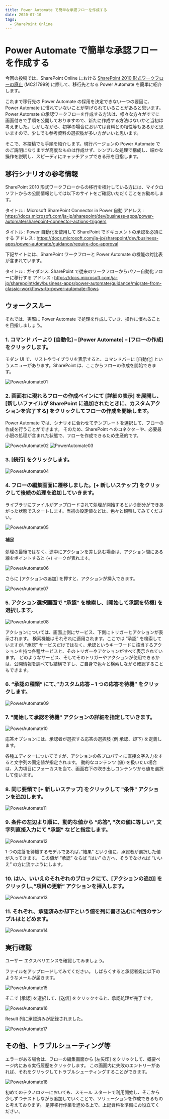 ```yaml
---
title: Power Automate で簡単な承認フローを作成する
date: 2020-07-10
tags:
  - SharePoint Online
---
```


# Power Automate で簡単な承認フローを作成する

今回の投稿では、SharePoint Online における [SharePoint 2010 形式ワークフローの廃止](https://support.microsoft.com/ja-jp/office/1ca3fff8-9985-410a-85aa-8120f626965f?ui=ja-jp&rs=ja-jp&ad=jp) (MC217999) に際して、移行先となる Power Automate を簡単に紹介します。

これまで移行先の Power Automate の採用を決定できない一つの要因に、Power Automate に慣れていないことが挙げられていることがあると思います。
Power Automate の承認ワークフローを作成する方法は、様々な方々がすでに画面付きで手順を公開しておりますので、新たに作成する方法はないかと当初は考えました。しかしながら、初学の場合においては資料との相性等もあるかと思いますので、少しでも参考資料の選択肢が多い方がいいと思います。

そこで、本投稿でも手順を紹介します。現行バージョンの Power Automate でのご説明になりますが高度なものは作成せず、シンプルな処理で構成し、細かな操作を説明し、スピーディにキャッチアップできる形を目指します。

## 移行シナリオの参考情報
SharePoint 2010 形式ワークフローからの移行を検討している方には、マイクロソフトからの公開情報としては以下のサイトをご確認いただくことをお勧めします。

タイトル : Microsoft SharePoint Connector in Power 自動
アドレス : https://docs.microsoft.com/ja-jp/sharepoint/dev/business-apps/power-automate/sharepoint-connector-actions-triggers

タイトル : Power 自動化を使用して SharePoint でドキュメントの承認を必須にする
アドレス : https://docs.microsoft.com/ja-jp/sharepoint/dev/business-apps/power-automate/guidance/require-doc-approval

下記サイトには、SharePoint ワークフローと Power Automate の機能の対比表が含まれています。

タイトル : ガイダンス: SharePoint で従来のワークフローからパワー自動化フローに移行する
アドレス : https://docs.microsoft.com/ja-jp/sharepoint/dev/business-apps/power-automate/guidance/migrate-from-classic-workflows-to-power-automate-flows

## ウォークスルー
それでは、実際に Power Automate で処理を作成していき、操作に慣れることを目指しましょう。

### 1. コマンド バーより [自動化] – [Power Automate] – [フローの作成] をクリックします。
モダン UI で、リストやライブラリを表示すると、コマンドバーに [自動化] というメニューがあります。SharePoint は、ここからフローの作成を開始できます。

![PowerAutomate01](./introduction-to-power-automate/PA01.png)

### 2. 画面右に現れるフローの作成ペインにて [詳細の表示] を展開し、[新しいファイルが SharePoint に追加されたときに、カスタムアクションを完了する] をクリックしてフローの作成を開始します。

Power Automate では、シナリオに合わせてテンプレートを選択して、フローの作成を行うことができます。
そのため、SharePoint へのコネクターや、必要最小限の処理が含まれた状態で、フローを作成できるため生産的です。

![PowerAutomate02](./introduction-to-power-automate/PA02.png)
![PowerAutomate03](./introduction-to-power-automate/PA03.png)

### 3. [続行] をクリックします。

![PowerAutomate04](./introduction-to-power-automate/PA04.png)

### 4. フローの編集画面に遷移しました。[+ 新しいステップ] をクリックして後続の処理を追加していきます。
ライブラリにファイルがアップロードされて処理が開始するという部分ができあがった状態でスタートします。当初の設定値などは、色々と観察してみてください。

![PowerAutomate05](./introduction-to-power-automate/PA05.png)

#### 補足
処理の最後ではなく、途中にアクションを差し込む場合は、アクション間にある線をポイントすると (+) マークが表れます。

![PowerAutomate06](./introduction-to-power-automate/PA06.png)

さらに [アクションの追加] を押すと、アクションが挿入できます。

![PowerAutomate07](./introduction-to-power-automate/PA07.png)

### 5. アクション選択画面で “承認” を検索し、[開始して承認を待機] を選択します。

![PowerAutomate08](./introduction-to-power-automate/PA08.png)

アクションについては、画面上側にサービス、下側にトリガーとアクションが表示されます。
検索機能はそれぞれに適用されます。ここでは “承認” を検索していますが、”承認” サービスだけではなく、承認というキーワードに該当するアクションを持つ各種サービスと、そのトリガーやアクションがすべて表示されています。
どのようなサービス、そしてそのトリガーやアクションが使用できるかは、公開情報を調べても結構ですし、ご自身で色々と検索しながら確認することもできます。

### 6. “承認の種類” にて、”カスタム応答 – 1 つの応答を待機” をクリックします。

![PowerAutomate09](./introduction-to-power-automate/PA09.png)

### 7. "開始して承認を待機" アクションの詳細を指定していきます。

![PowerAutomate10](./introduction-to-power-automate/PA10.png)

応答オプションには、承認者が選択する応答の選択肢 (例 承認、却下) を定義します。

各種エディターについてですが、アクションの各プロパティに直接文字入力をすると文字列の固定値が指定されます。
動的なコンテンツ (値) を扱いたい場合は、入力項目にフォーカスを当て、画面右下の吹き出しコンテンツから値を選択して使います。

### 8. 同じ要領で [+ 新しいステップ] をクリックして "条件" アクションを追加します。

![PowerAutomate11](./introduction-to-power-automate/PA11.png)

### 9. 条件の左辺より順に、動的な値から “応答”, "次の値に等しい", 文字列直接入力にて "承認" などと指定します。

![PowerAutomate12](./introduction-to-power-automate/PA12.png)

1 つの応答を待機するモデルであれば、”結果” という値に、承認者が選択した値が入ってきます。
この値が “承認” ならば “はい” の方へ、そうでなければ “いいえ” の方に流すようにします。

### 10. はい、いいえのそれぞれのブロックにて、[アクションの追加] をクリックし、”項目の更新” アクションを挿入します。

![PowerAutomate13](./introduction-to-power-automate/PA13.png)

### 11. それぞれ、承認済みか却下という値を列に書き込むに今回のサンプルはとどめます。

![PowerAutomate14](./introduction-to-power-automate/PA14.png)

## 実行確認
ユーザー エクスペリエンスを確認してみましょう。

ファイルをアップロードしてみてください。
しばらくすると承認者宛に以下のようなメールが届きます。

![PowerAutomate15](./introduction-to-power-automate/PA15.png)

そこで [承認] を選択して、[送信] をクリックすると、承認処理が完了です。

![PowerAutomate16](./introduction-to-power-automate/PA16.png)

Result 列に承認済みが記録されました。

![PowerAutomate17](./introduction-to-power-automate/PA17.png)

## その他、トラブルシューティング等

エラーがある場合は、フローの編集画面から [左矢印] をクリックして、概要ページ内にある実行履歴をクリックします。
この画面内に失敗のエントリーがあれば、それをクリックしてトラブルシューティングすることができます。

![PowerAutomate18](./introduction-to-power-automate/PA18.png)

初めてのテクノロジーにおいても、スモール スタートで利用開始し、そこから少しずつテストしながら追加していくことで、ソリューションを作成できるものと考えております。
是非移行作業を進める上で、上記資料を準備にお役立てください。

